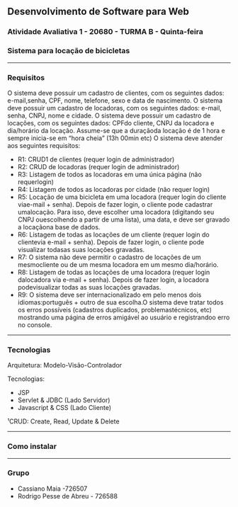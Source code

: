## Desenvolvimento de Software para Web
### Atividade Avaliativa 1 - 20680 - TURMA B - Quinta-feira
### Sistema para locação de bicicletas
---------------------------------------------
### Requisitos
O sistema deve possuir um cadastro de clientes, com os seguintes dados: e-mail,senha, CPF,  nome, telefone,  sexo e data de nascimento.
O sistema deve possuir um cadastro de locadoras, com os seguintes dados: e-mail, senha, CNPJ,  nome e cidade.
O sistema deve possuir um cadastro de locações, com os seguintes dados: CPFdo cliente, CNPJ da locadora e dia/horário da locação. Assume-se que a duraçãoda locação é de 1 hora e sempre inicia-se em “hora cheia” (13h 00min etc)
O sistema deve atender aos seguintes requisitos:
- R1: CRUD1 de clientes (requer login de administrador)
- R2: CRUD de locadoras (requer login de administrador)
- R3: Listagem de todos as locadoras em uma única página (não requerlogin)
- R4: Listagem de todos as locadoras por cidade (não requer login)
- R5: Locação de uma bicicleta em uma locadora (requer login do cliente viae-mail + senha). Depois de fazer login, o cliente pode cadastrar umalocação. Para isso, deve escolher uma locadora (digitando seu CNPJ ouescolhendo a partir de uma lista), uma data, e deve ser gravado a locaçãona base de dados.
- R6: Listagem de todas as locações de um cliente (requer login do clientevia e-mail + senha). Depois de fazer login, o cliente pode visualizar todasas suas locações gravadas.
- R7: O sistema não deve permitir o cadastro de locações de um mesmocliente ou de um mesma locadora em um mesmo dia/horário.
- R8: Listagem de todas as locações de uma locadora (requer login dalocadora via e-mail + senha). Depois de fazer login, a locadora podevisualizar todas as suas locações gravadas.
- R9: O sistema deve ser internacionalizado em pelo menos dois idiomas:português + outro de sua escolha.O sistema deve tratar todos os erros possíveis (cadastros duplicados, problemastécnicos, etc) mostrando uma página de erros amigável ao usuário e registrandoo erro no console.

---------------------------------------------
### Tecnologias
Arquitetura: Modelo-Visão-Controlador

Tecnologias: 
- JSP
- Servlet & JDBC (Lado Servidor) 
- Javascript & CSS (Lado Cliente)

¹CRUD: Create, Read, Update & Delete

---------------------------------------------
### Como instalar

---------------------------------------------
### Grupo
- Cassiano Maia -726507
- Rodrigo Pesse de Abreu - 726588



